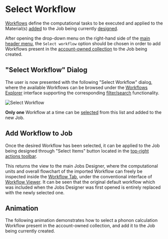 # Select Workflow

[Workflows](../../workflows/overview.md) define the computational tasks to be executed and applied to the Material(s) [added](select-materials.md) to the Job being currently [designed](../overview.md).

After opening the drop-down menu <i class="zmdi zmdi-more-vert zmdi-hc-border"></i> on the right-hand side of the [main header menu](../header-menu.md), the `Select workflow` option should be chosen in order to add Workflows present in the [account-owned collection](../../accounts/collections.md) to the Job being created. 

## "Select Workflow" Dialog

The user is now presented with the following "Select Workflow" dialog, where the available Workflows can be browsed under the [Workflows Explorer](../../workflows/ui/explorer.md) interface supporting the corresponding [filter/search](../../entities-general/actions/search.md) functionality.

![Select Workflow](../../images/select-workflow-dialog.png "Select Workflow")

**Only one** Workflow at a time can be [selected](../../entities-general/actions/select.md) from this list and added to the new Job.

## Add Workflow to Job

Once the desired Workflow has been selected, it can be applied to the Job being designed through "Select Items" button <i class="zmdi zmdi-collection-plus zmdi-hc-border"></i> located in the [top-right actions toolbar](../../entities-general/ui/explorer.md#actions-toolbar). 

This returns the view to the main Jobs Designer, where the computational units and overall flowchart of the imported Workflow can freely be inspected inside the [Workflow Tab](../workflow-tab.md), under the conventional interface of [Workflow Viewer](../../workflows/ui/viewer.md). It can be seen that the original default workflow which was included when the Jobs Designer was first opened is entirely replaced with the newly selected one.

## Animation

The following animation demonstrates how to select a phonon calculation Workflow present in the account-owned collection, and add it to the Job being currently created.

<img data-gifffer="/images/add-workflow-designer.gif">
